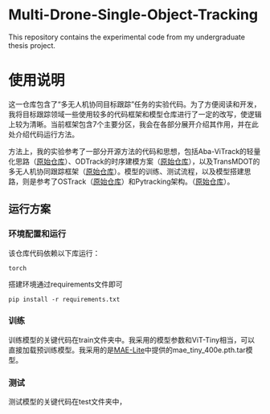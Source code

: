 # Multi-Drone-Single-Object-Tracking
This repository contains the experimental code from my undergraduate thesis project.

# 使用说明
这一仓库包含了“多无人机协同目标跟踪”任务的实验代码。为了方便阅读和开发，我将目标跟踪领域一些使用较多的代码框架和模型仓库进行了一定的改写，使逻辑上较为清晰。当前框架包含7个主要分区，我会在各部分展开介绍其作用，并在此处介绍代码运行方法。

方法上，我的实验参考了一部分开源方法的代码和思想，包括Aba-ViTrack的轻量化思路（[原始仓库](https://github.com/xyyang317/Aba-ViTrack)）、ODTrack的时序建模方案（[原始仓库](https://github.com/GXNU-ZhongLab/ODTrack)），以及TransMDOT的多无人机协同跟踪框架（[原始仓库](https://github.com/cgjacklin/transmdot)）。模型的训练、测试流程，以及模型搭建思路，则是参考了OSTrack（[原始仓库](https://github.com/botaoye/OSTrack)）和Pytracking架构。（[原始仓库](https://github.com/visionml/pytracking)）。
## 运行方案
### 环境配置和运行
该仓库代码依赖以下库运行：
```
torch
```
搭建环境通过requirements文件即可
```
pip install -r requirements.txt
```

### 训练
训练模型的关键代码在train文件夹中。我采用的模型参数和ViT-Tiny相当，可以直接加载预训练模型。我采用的是[MAE-Lite](https://github.com/wangsr126/MAE-Lite)中提供的mae_tiny_400e.pth.tar模型。
### 测试
测试模型的关键代码在test文件夹中，

